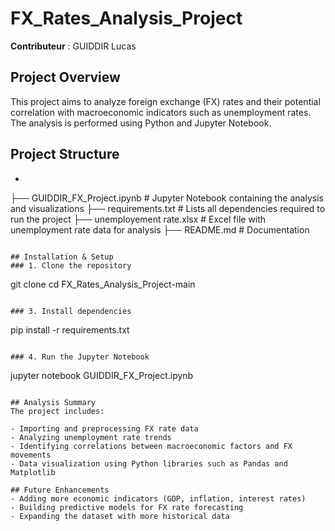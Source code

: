 # FX_Rates_Analysis_Project

**Contributeur** : GUIDDIR Lucas 

## Project Overview
This project aims to analyze foreign exchange (FX) rates and their potential correlation with macroeconomic indicators such as unemployment rates. The analysis is performed using Python and Jupyter Notebook.

## Project Structure

- ```
├── GUIDDIR_FX_Project.ipynb     # Jupyter Notebook containing the analysis and visualizations
├── requirements.txt             # Lists all dependencies required to run the project
├── unemployement rate.xlsx      # Excel file with unemployment rate data for analysis
├── README.md                    # Documentation
```

## Installation & Setup
### 1. Clone the repository
```
git clone <repository-url>
cd FX_Rates_Analysis_Project-main
```

### 3. Install dependencies
```
pip install -r requirements.txt
```

### 4. Run the Jupyter Notebook
```
jupyter notebook GUIDDIR_FX_Project.ipynb
```

## Analysis Summary
The project includes:

- Importing and preprocessing FX rate data
- Analyzing unemployment rate trends
- Identifying correlations between macroeconomic factors and FX movements
- Data visualization using Python libraries such as Pandas and Matplotlib

## Future Enhancements
- Adding more economic indicators (GDP, inflation, interest rates)
- Building predictive models for FX rate forecasting
- Expanding the dataset with more historical data




